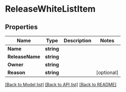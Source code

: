# ReleaseWhiteListItem

## Properties
Name | Type | Description | Notes
------------ | ------------- | ------------- | -------------
**Name** | **string** |  | 
**ReleaseName** | **string** |  | 
**Owner** | **string** |  | 
**Reason** | **string** |  | [optional] 

[[Back to Model list]](../README.md#documentation-for-models) [[Back to API list]](../README.md#documentation-for-api-endpoints) [[Back to README]](../README.md)


